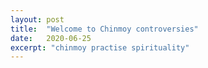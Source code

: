 ```yaml
---
layout: post
title:  "Welcome to Chinmoy controversies"
date:   2020-06-25
excerpt: "chinmoy practise spirituality"
---
```

